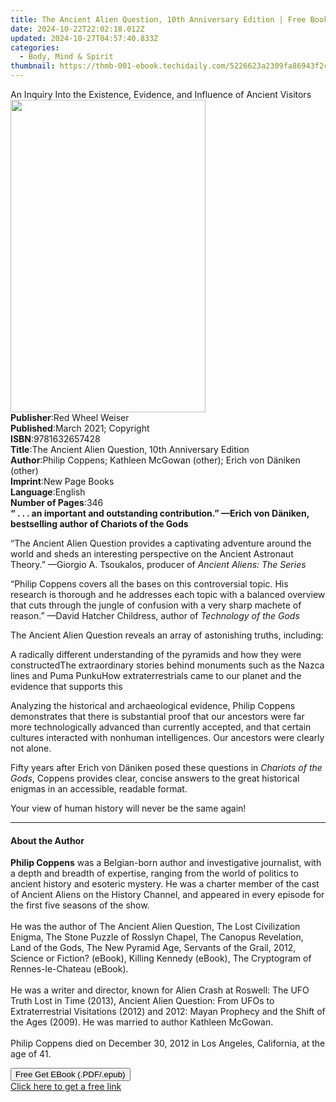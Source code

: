 ```yaml
---
title: The Ancient Alien Question, 10th Anniversary Edition | Free Book
date: 2024-10-22T22:02:18.012Z
updated: 2024-10-27T04:57:40.833Z
categories:
  - Body, Mind & Spirit
thumbnail: https://thmb-001-ebook.techidaily.com/5226623a2309fa86943f2cd2c7de4bf49b5784364d90426e9d4b19428b8de09f.jpg
---
```

<main id="book-container">
  <div class="flex flex-col">
    <div class="book-brief flex-1 py-6 px-4 sm:p-6 md:py-10 md:px-8">
      <!-- brief-->
      <div class="book-brief-main">
        An Inquiry Into the Existence, Evidence, and Influence of Ancient
        Visitors
      </div>
    </div>
    <div
      class="book-meta-info flex-1 grid gap-4 col-start-1 col-end-3 row-start-1 sm:mb-6 sm:grid-cols-4 lg:gap-6 lg:col-start-2 lg:row-end-6 lg:row-span-6 lg:mb-0"
    >
      <div
        class="book-meta-info-left place-content-center mt-4 p-4 text-sm leading-6 col-start-2 col-span-2 dark:text-slate-400"
      >
        <img
          class="w-full h-500 object-cover rounded-lg sm:h-255 sm:col-span-2 lg:col-span-full"
          src="https://img-001-ebook.techidaily.com/30c5f2bc3f4afdd263cc14fb8bf95518db16accdfa24b9a73478e5bc1142ef42.jpg"
          alt=""
          width="312"
          height="500"
        />
      </div>
      <div
        class="book-meta-info-right mt-2 col-start-1 row-start-2 col-span-3 self-center"
      >
        <!-- meta data  -->
        <div class="flex flex-col px-4 md:px-8">
          <div class="flex-1">
            <strong>Publisher</strong>:<span class="px-2"
              >Red Wheel Weiser</span
            >
          </div>
          <div class="flex-1">
            <strong>Published</strong>:<span class="px-2"
              >March 2021; Copyright</span
            >
          </div>
          <div class="flex-1">
            <strong>ISBN</strong>:<span class="px-2">9781632657428</span>
          </div>
          <div class="flex-1">
            <strong>Title</strong>:<span class="px-2"
              >The Ancient Alien Question, 10th Anniversary Edition</span
            >
          </div>
          <div class="flex-1">
            <strong>Author</strong>:<span class="px-2"
              >Philip Coppens; Kathleen McGowan (other); Erich von Däniken
              (other)</span
            >
          </div>
          <div class="flex-1">
            <strong>Imprint</strong>:<span class="px-2">New Page Books</span>
          </div>
          <div class="flex-1">
            <strong>Language</strong>:<span class="px-2">English</span>
          </div>
          <div class="flex-1">
            <strong>Number of Pages</strong>:<span class="px-2">346</span>
          </div>
        </div>
      </div>
    </div>
    <div class="book-description flex-1 py-6 px-4 sm:p-6 md:py-10 md:px-8">
      <div class="book-description-main">
        <div accordion-content="" id="description">
          <b
            >“ . . . an important and outstanding contribution.” —Erich von
            Däniken, bestselling author of Chariots of the Gods</b
          >
          <p>
            “The Ancient Alien Question provides a captivating adventure around
            the world and sheds an interesting perspective on the Ancient
            Astronaut Theory.” —Giorgio A. Tsoukalos, producer of
            <i>Ancient Aliens: The Series</i>
          </p>
          <p>
            “Philip Coppens covers all the bases on this controversial topic.
            His research is thorough and he addresses each topic with a balanced
            overview that cuts through the jungle of confusion with a very sharp
            machete of reason.” —David Hatcher Childress, author of
            <i>Technology of the Gods</i>
          </p>
          <p>
            The Ancient Alien Question reveals an array of astonishing truths,
            including:
          </p>
          <p>
            A radically different understanding of the pyramids and how they
            were constructedThe extraordinary stories behind monuments such as
            the Nazca lines and Puma PunkuHow extraterrestrials came to our
            planet and the evidence that supports this
          </p>
          <p>
            Analyzing the historical and archaeological evidence, Philip Coppens
            demonstrates that there is substantial proof that our ancestors were
            far more technologically advanced than currently accepted, and that
            certain cultures interacted with nonhuman intelligences. Our
            ancestors were clearly not alone.
          </p>
          <p>
            Fifty years after Erich von Däniken posed these questions in
            <i>Chariots of the Gods</i>, Coppens provides clear, concise answers
            to the great historical enigmas in an accessible, readable format.
          </p>
          <p>Your view of human history will never be the same again!</p>
          <p></p>
          <p></p>
          <p></p>
          <p></p>
          <p></p>
          <p></p>
        </div>
        <div class="accordion-fader"></div>
      </div>
    </div>
    <div class="book-excerpts flex-1 py-6 px-4 sm:p-6 md:py-10 md:px-8">
      <!-- excerpts-->
      <div class="book-excerpts-main">
        <hr />
        <h4 class="placeholder placeholder-heading">
          <span>About the Author</span>
        </h4>
        <p>
          <b>Philip Coppens</b> was a Belgian-born author and investigative
          journalist, with a depth and breadth of expertise, ranging from the
          world of politics to ancient history and esoteric mystery. He was a
          charter member of the cast of Ancient Aliens on the History Channel,
          and appeared in every episode for the first five seasons of the
          show.&nbsp; &nbsp;<br />
          &nbsp;<br />
          He was the author of The Ancient Alien Question, The Lost Civilization
          Enigma, The Stone Puzzle of Rosslyn Chapel, The Canopus Revelation,
          Land of the Gods, The New Pyramid Age, Servants of the Grail, 2012,
          Science or Fiction? (eBook), Killing Kennedy (eBook), The Cryptogram
          of Rennes-le-Chateau (eBook).<br />
          &nbsp;<br />
          He was a writer and director, known for&nbsp;Alien Crash at Roswell:
          The UFO Truth Lost in Time&nbsp;(2013),&nbsp;Ancient Alien Question:
          From UFOs to Extraterrestrial Visitations&nbsp;(2012) and&nbsp;2012:
          Mayan Prophecy and the Shift of the Ages&nbsp;(2009). He was married
          to&nbsp;author Kathleen McGowan.&nbsp;<br />
          &nbsp;<br />
          Philip Coppens died on December 30, 2012 in Los Angeles, California,
          at the age of 41.
        </p>
      </div>
    </div>
    <div
      class="book-about-author flex-1 py-6 px-4 sm:p-6 md:py-10 md:px-8"
    ></div>
    <div class="book-free-get flex-1 py-6 px-4 sm:p-6 md:py-10 md:px-8">
      <button
        id="btn-free-get"
        class="bg-blue-500 hover:bg-blue-700 text-white font-bold py-2 px-4 rounded"
      >
        Free Get EBook (.PDF/.epub)
      </button>
      <div id="countdown-display" class="px-2 text-lg mt-2"></div>
      <a
        id="free-link"
        class="hidden bg-blue-500 hover:bg-blue-700 text-white font-bold py-2 px-4 rounded"
        href="https://www.ebooks.com/en-us/book/210117960/the-ancient-alien-question-10th-anniversary-edition/philip-coppens/"
        target="_blank"
        >Click here to get a free link</a
      >
    </div>
    <script>
      let countdownTime = 0;
      let countdownInterval = null;
      document
        .getElementById('btn-free-get')
        .addEventListener('click', startCountdown);
      function startCountdown() {
        countdownTime = new Date().getTime() + 60000 * 3;
        countdownInterval = setInterval(updateCountdown, 1000);
        document.getElementById('btn-free-get').disabled = true;
        document
          .getElementById('btn-free-get')
          .classList.add('bg-gray-500', 'cursor-not-allowed');
      }
      function updateCountdown() {
        let currentTime = new Date().getTime();
        let timeLeft = countdownTime - currentTime;
        let secondsLeft = Math.floor(timeLeft / 1000);
        document.getElementById('countdown-display').innerHTML =
          `Remaining time: ${secondsLeft} seconds.`;
        if (secondsLeft <= 0) {
          clearInterval(countdownInterval);
          document.getElementById('btn-free-get').classList.add('hidden');
          document.getElementById('free-link').classList.remove('hidden');
          document.getElementById('countdown-display').innerHTML = '';
        }
      }
    </script>
  </div>
</main>

<ins class="adsbygoogle"
      style="display:block"
      data-ad-client="ca-pub-7571918770474297"
      data-ad-slot="8358498916"
      data-ad-format="auto"
      data-full-width-responsive="true"></ins>
    